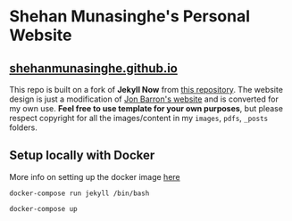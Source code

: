# Shehan Munasinghe's Personal Website
## [shehanmunasinghe.github.io](https://shehanmunasinghe.github.io)

This repo is built on a fork of **Jekyll Now** from [this repository](https://github.com/barryclark/jekyll-now). The website design is just a modification of [Jon Barron's website](https://jonbarron.info/) and is converted for my own use. **Feel free to use template for your own purposes**, but please respect copyright for all the images/content in my `images`, `pdfs`, `_posts` folders.

## Setup locally with Docker

More info on setting up the docker image [here](https://dev.to/stankukucka/install-jekyll-on-your-mac-with-docker-compose-file-everything-you-need-to-get-going-2alf)

    docker-compose run jekyll /bin/bash

    docker-compose up
